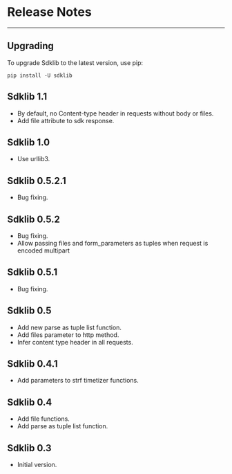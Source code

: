 # Release Notes

---

## Upgrading

To upgrade Sdklib to the latest version, use pip:

    pip install -U sdklib


## Sdklib 1.1

* By default, no Content-type header in requests without body or files.
* Add file attribute to sdk response.


## Sdklib 1.0

* Use urllib3.


## Sdklib 0.5.2.1

* Bug fixing.


## Sdklib 0.5.2

* Bug fixing.
* Allow passing files and form_parameters as tuples when request is encoded multipart


## Sdklib 0.5.1

* Bug fixing.


## Sdklib 0.5

* Add new parse as tuple list function.
* Add files parameter to http method.
* Infer content type header in all requests.
    
    
## Sdklib 0.4.1

* Add parameters to strf timetizer functions.
        

## Sdklib 0.4

* Add file functions.
* Add parse as tuple list function.


## Sdklib 0.3

* Initial version.
    



    

    



    

    

    
